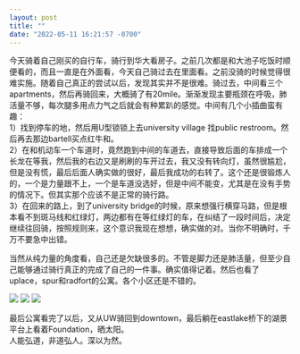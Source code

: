 ```yaml
---
layout: post
title: ""
date: "2022-05-11 16:21:57 -0700"
---
```


今天骑着自己刚买的自行车，骑行到华大看房子。之前几次都是和大池子吃饭时顺便看的，而且一直是在外面看，今天自己骑过去在里面看。之前没骑的时候觉得很难实施。随着自己真正的尝试以后，发现其实并不是很难。骑过去，中间看三个apartments，然后再骑回来，大概骑了有20mile。渐渐发现主要瓶颈在呼吸，肺活量不够，每次腿多用点力气之后就会有种累趴的感觉。中间有几个小插曲蛮有趣：  
1）找到停车的地，然后用U型锁锁上去university village 找public restroom。然后再去那边bartell买点红牛和。  
2）在和机动车一个车道时，竟然跑到中间的车道去，直接导致后面的车排成一个长龙在等我，然后我的右边又是刷刷的车开过去，我又没有转向灯，虽然很尴尬，但是没有慌，最后后面人确实做的很好，最后我成功的右转了。这个还是很锻炼人的，一个是力量跟不上，一个是车道没选好，但是中间不能变，尤其是在没有手势的情况下。但其实那个应该不是正常的骑行路。  
3）在回来的路上，到了university bridge的时候，原来想强行横穿马路，但是根本看不到斑马线和红绿灯，两边都有在等红绿灯的车，在纠结了一段时间后，决定继续往回骑，按照规则来，这个意识我现在想想，确实做的对。当你不明确时，千万不要急中出错。  

当然从纯力量的角度看，自己还是欠缺很多的。不管是脚力还是肺活量，但至少自己能够通过骑行真正的完成了自己的一件事。确实值得记着。然后也看了uplace，spur和radfort的公寓。各个小区还是不错的。

![]({{site.cdnurl}}/assets/yinshui/images/posts/spur-apartments.jpg)
![]({{site.cdnurl}}/assets/yinshui/images/posts/penny-drive.jpg)
![]({{site.cdnurl}}/assets/yinshui/images/posts/slu-eastlake-solo.jpg)

最后公寓看完了以后，又从UW骑回到downtown，最后躺在eastlake桥下的湖景平台上看着Foundation，晒太阳。  
人能弘道，非道弘人。深以为然。
